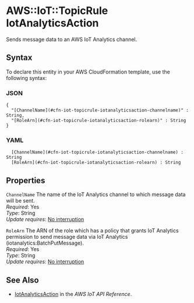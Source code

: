 # AWS::IoT::TopicRule IotAnalyticsAction<a name="aws-properties-iot-topicrule-iotanalyticsaction"></a>

Sends message data to an AWS IoT Analytics channel\.

## Syntax<a name="aws-properties-iot-topicrule-iotanalyticsaction-syntax"></a>

To declare this entity in your AWS CloudFormation template, use the following syntax:

### JSON<a name="aws-properties-iot-topicrule-iotanalyticsaction-syntax.json"></a>

```
{
  "[ChannelName](#cfn-iot-topicrule-iotanalyticsaction-channelname)" : String,
  "[RoleArn](#cfn-iot-topicrule-iotanalyticsaction-rolearn)" : String
}
```

### YAML<a name="aws-properties-iot-topicrule-iotanalyticsaction-syntax.yaml"></a>

```
﻿  [ChannelName](#cfn-iot-topicrule-iotanalyticsaction-channelname) : String
﻿  [RoleArn](#cfn-iot-topicrule-iotanalyticsaction-rolearn) : String
```

## Properties<a name="aws-properties-iot-topicrule-iotanalyticsaction-properties"></a>

`ChannelName`  <a name="cfn-iot-topicrule-iotanalyticsaction-channelname"></a>
The name of the IoT Analytics channel to which message data will be sent\.  
*Required*: Yes  
*Type*: String  
*Update requires*: [No interruption](https://docs.aws.amazon.com/AWSCloudFormation/latest/UserGuide/using-cfn-updating-stacks-update-behaviors.html#update-no-interrupt)

`RoleArn`  <a name="cfn-iot-topicrule-iotanalyticsaction-rolearn"></a>
The ARN of the role which has a policy that grants IoT Analytics permission to send message data via IoT Analytics \(iotanalytics:BatchPutMessage\)\.  
*Required*: Yes  
*Type*: String  
*Update requires*: [No interruption](https://docs.aws.amazon.com/AWSCloudFormation/latest/UserGuide/using-cfn-updating-stacks-update-behaviors.html#update-no-interrupt)

## See Also<a name="aws-properties-iot-topicrule-iotanalyticsaction--seealso"></a>
+  [IotAnalyticsAction](https://docs.aws.amazon.com/https://docs.aws.amazon.com/iot/latest/apireference/API_IotAnalyticsAction.html) in the *AWS IoT API Reference*\.